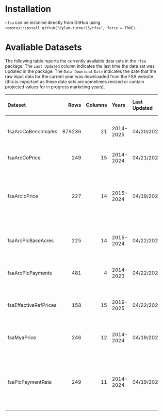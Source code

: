 
<!-- README.md is generated from README.Rmd. Please edit that file -->

# Installation

`rfsa` can be installed directly from GitHub using
`remotes::install_github("dylan-turner25/rfsa", force = TRUE)`.

# Avaliable Datasets

The following table reports the currently available data sets in the
`rfsa` package. The `Last Updated` column indicates the last time the
data set was updated in the package. The `Data Download Date` indicates
the date that the raw input data for the current year was downloaded
from the FSA website (this is important as these data sets are sometimes
revised or contain projected values for in progress marketing years).

| Dataset | Rows | Columns | Years | Last Updated | Data Download Date | Description |
|:---|---:|---:|:---|:---|:---|:---|
| fsaArcCoBenchmarks | 879236 | 21 | 2014-2025 | 04/20/2025 | 04/19/2025 | ARC-CO benchmark revenues by county and crop |
| fsaArcCoPrice | 249 | 15 | 2014-2024 | 04/21/2025 | 04/10/2025 | ARC-CO benchmark prices. |
| fsaArcIcPrice | 227 | 14 | 2015-2024 | 04/19/2025 | 04/10/2025 | Commodity-specific ARC-IC benchmark prices, MYA prices, and statutory reference prices. |
| fsaArcPlcBaseAcres | 225 | 14 | 2015-2024 | 04/22/2025 | 04/10/2025 | ARC/PLC enrolled base acres by commodity |
| fsaArcPlcPayments | 481 | 4 | 2014-2023 | 04/22/2025 | 04/10/2025 | ARC/PLC Program Payments by Crop and Year |
| fsaEffectiveRefPrices | 158 | 15 | 2019-2025 | 04/22/2025 | 04/10/2025 | Effective Reference Prices for ARC/PLC Commodities |
| fsaMyaPrice | 246 | 12 | 2014-2024 | 04/19/2025 | 04/10/2025 | Commodity specific marketing year average prices. |
| fsaPlcPaymentRate | 249 | 11 | 2014-2024 | 04/19/2025 | 04/10/2025 | Commodity specific PLC payment rates including statutory and effective reference prices. |
